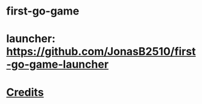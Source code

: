 # first-go-game

# launcher: https://github.com/JonasB2510/first-go-game-launcher

# [Credits](CREDITS.md)
